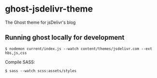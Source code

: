 # ghost-jsdelivr-theme
The Ghost theme for jsDelivr's blog


## Running ghost locally for development

```
$ nodemon current/index.js --watch content/themes/jsdelivr.com --ext hbs,js,css
```

Compile SASS:

```
$ sass --watch scss:assets/styles
```
